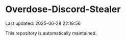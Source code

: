 # Overdose-Discord-Stealer

Last updated: 2025-06-28 22:19:56

This repository is automatically maintained.
